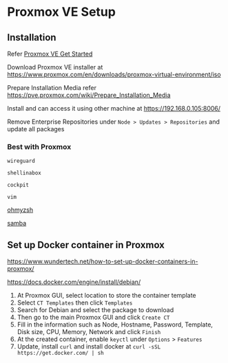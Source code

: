 # Proxmox VE Setup

## Installation

Refer [Proxmox VE Get Started](https://www.proxmox.com/en/proxmox-virtual-environment/get-started)

Download Proxmox VE installer at https://www.proxmox.com/en/downloads/proxmox-virtual-environment/iso

Prepare Installation Media refer https://pve.proxmox.com/wiki/Prepare_Installation_Media

Install and can access it using other machine at https://192.168.0.105:8006/

Remove Enterprise Repositories under `Node > Updates > Repositories` and update all packages

### Best with Proxmox

`wireguard`

`shellinabox`

`cockpit`

`vim`

[ohmyzsh](https://gist.githubusercontent.com/4mirul/bebad82a1dfdb10ef1ceb9c4b379d376/raw/2999ce2260b7998f0d2c6a2dba9cdbd206f59b31/ohmyzsh-and-notes.md)

[samba](https://gist.githubusercontent.com/4mirul/bebad82a1dfdb10ef1ceb9c4b379d376/raw/68bebb2b2492db81615b952ace6dad6a7229e21a/debian11-and-samba.md)

## Set up Docker container in Proxmox

https://www.wundertech.net/how-to-set-up-docker-containers-in-proxmox/

https://docs.docker.com/engine/install/debian/

1. At Proxmox GUI, select location to store the container template
2. Select `CT Templates` then click `Templates`
3. Search for Debian and select the package to download
4. Then go to the main Proxmox GUI and click `Create CT`
5. Fill in the information such as Node, Hostname, Password, Template, Disk size, CPU, Memory, Network and click `Finish`
6. At the created container, enable `keyctl` under `Options` > `Features`
7. Update, install `curl` and install docker at `curl -sSL https://get.docker.com/ | sh`
